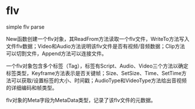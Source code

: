flv
===

simple flv parse


New函数创建一个flv对象，其ReadFrom方法读取一个flv文件，WriteTo方法写入文件flv数据；Video和Audio方法说明该flv文件是否有视频/音频数据；Clip方法可以切割文件，Append方法可以连接文件。

一个flv对象包含多个标签（Tag），标签有Script、Audio、Video三个方法以确定标签类型，Keyframe方法表示是否关键帧；Size、SetSize、Time、SetTime方法可以获取/设置标签的大小、时间戳；AudioType和VideoType方法给出音视频的详细编码和帧类型。

flv对象的Meta字段为MetaData类型，记录了该flv文件的元数据。